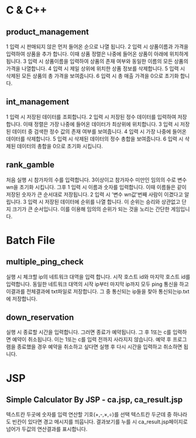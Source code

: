 # C & C++

## product_management
1 입력 시 판매되지 않은 먼저 들어온 순으로 나열 됩니다.
2 입력 시 상품이름과 가격을 입력하여 상품을 추가 합니다.
이때 상품 정렬은 나중에 들어온 상품이 아래에 위치하게 됩니다.
3 입력 시 상품이름을 입력하여 상품의 존재 여부와 동일한 이름의 모든 상품의 가격을 나열합니다.
4 입력 시 제일 상위에 위치한
상품 정보를 삭제합니다.
5 입력 시 삭제된 모든 상품의 총 가격을 보여줍니다.
6 입력 시 총 매출 가격을 0으로 초기화 합니다.   
  
## int_management
1 입력 시 저장된 데이터를 조회합니다.
2 입력 시 저장된 정수 데이터를 입력하여 저장합니다.
이때 정렬은 가장 나중에 들어온 데이터가 최상위에 위치합니다.
3 입력 시 저장된 데이터 중 검색한 정수 값의 존재 여부를 보여줍니다.
4 입력 시 가장 나중에 들어온 데이터를 삭제합니다.
5 입력 시 삭제된 데이터의 정수 총합을 보여줍니다.
6 입력 시 삭제된 데이터의 총합을 0으로 초기화 시킵니다.

## rank_gamble
처음 실행 시 참가자의 수를 입력합니다.
3이상이고 참가자수 미만인 임의의 수로 변수 wn을 초기화 시킵니다. 
그후 1 입력 시 이름과
숫자를 입력합니다.
이때 이름들은 같이 저장된 숫자가 큰 순서대로 저장됩니다.
2 입력 시 '변수 wn값'번째 사람이 이겼다고 알립니다.
3 입력 시 저장된 데이터에 순위를 나열 합니다.
이 순위는 승리와 상관없고 단지 크기가 큰 순서입니다. 
이를 이용해 임의의 순위가 되는 것을 노리는 간단한 게임입니다.


# Batch File

## multiple_ping_check
실행 시 체크할 ip의 네트워크 대역을 입력 합니다.
시작 호스트 id와 마지막 호스트 id를 입력합니다.
동일한 네트워크 대역의
시작 ip부터 마지막 ip까지
모두 ping 통신을 하고
이결과를 전체결과에
txt파일로 저장합니다.
그 중 통신되는 ip들을 찾아 통신되는ip.txt에 저장합니다.

## down_reservation
실행 시 종료할 시간을 입력합니다.
그러면 종료가 예약됩니다.
그 후 1또는 c를 입력하면
예약이 취소됩니다.
이는 1또는 c를 입력 전까지 사라지지 않습니다.
예약 후 프로그램을 종료했을 경우 예약을 취소하고 싶다면
실행 후 다시 시간을 입력하고
취소하면 됩니다.

# JSP

## Simple Calculator By JSP - ca.jsp, ca_result.jsp
텍스트칸 두곳에 숫자를 입력
연산할 기호(+,-,×,÷)를 선택
텍스트칸 두군데 중 하나라도
빈칸이 있다면 경고 메시지를
띄웁니다.
결과보기를 누를 시
ca_result.jsp페이지로 넘어가
두값의 연산결과를 표시합니다.
